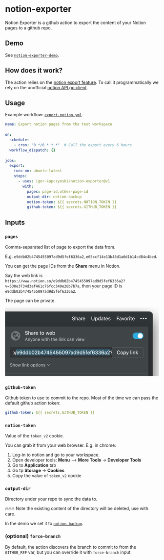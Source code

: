 # notion-exporter

Notion Exporter is a github action to export the content of your Notion pages to a github repo.

## Demo

See [`notion-exporter-demo`](https://github.com/igor-kupczynski/notion-exporter-demo).

## How does it work?

The action relies on the [notion export feature](https://www.notion.so/Export-a-page-as-Markdown-69b6031dd9454022abed8e23a86b0e1e). To call it programmatically we rely on the unofficial [notion API go client](https://www.notion.so/Export-a-page-as-Markdown-69b6031dd9454022abed8e23a86b0e1e).

## Usage

Example workflow: [`export-notion.yml`](https://github.com/igor-kupczynski/notion-exporter-demo/blob/main/.github/workflows/export-notion.yml).

```yaml
name: Export notion pages from the test workspace

on:
  schedule:
    - cron: "0 */6 * * *"  # Call the export every 6 hours
  workflow_dispatch: {}

jobs:
  export:
    runs-on: ubuntu-latest
    steps:
      - uses: igor-kupczynski/notion-exporter@v1
        with:
          pages: page-id,other-page-id
          output-dir: notion-backup
          notion-token: ${{ secrets.NOTION_TOKEN }}
          github-token: ${{ secrets.GITHUB_TOKEN }}
```

## Inputs

### `pages`

Comma-separated list of page to export the data from.

E.g. `e9ddb02b4745455097ad9d5fef6336a2,e65ccf14e13b48d1a6d1b14cd84c4bed`.

You can get the page IDs from the **Share** menu in Notion.

Say the web link is `https://www.notion.so/e9ddb02b4745455097ad9d5fef6336a2?v=530e3734d3ef461c76fcc349e28b7b7a`, then your page ID is `e9ddb02b4745455097ad9d5fef6336a2`.

The page can be private.

![Share menu](imgs/share-menu.png)


### `github-token`

Github token to use to commit to the repo. Most of the time we can pass the default github action token:
```yaml
github-token: ${{ secrets.GITHUB_TOKEN }}
```
  
### `notion-token`

Value of the `token_v2` cookie.

You can grab it from your web browser. E.g. in chrome:
1. Log-in to notion and go to your workspace.
2. Open developer tools: **Menu** --> **More Tools** -> **Developer Tools**
3. Go to **Application** tab 
4. Go tp **Storage** -> **Cookies**
5. Copy the value of `token_v2` cookie


### `output-dir`

Directory under your repo to sync the data to.

🔥🔥🔥 Note the existing content of the directory will be deleted, use with care.

In the demo we set it to [`notion-backup`](https://github.com/igor-kupczynski/notion-exporter-demo/tree/main/notion-backup).

### (optional) `force-branch`

By default, the action discovers the branch to commit to from the `GITHUB_REF` var, but you can override it with `force-branch` input.
